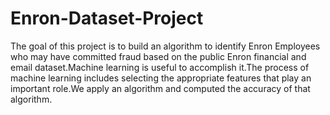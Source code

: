 # Enron-Dataset-Project

The goal of this project is to build an algorithm to identify Enron Employees who may have committed fraud based on the public Enron financial and email dataset.Machine learning is useful to accomplish it.The process of machine learning includes selecting the appropriate features that play an important role.We apply an algorithm and computed the accuracy of that algorithm.
